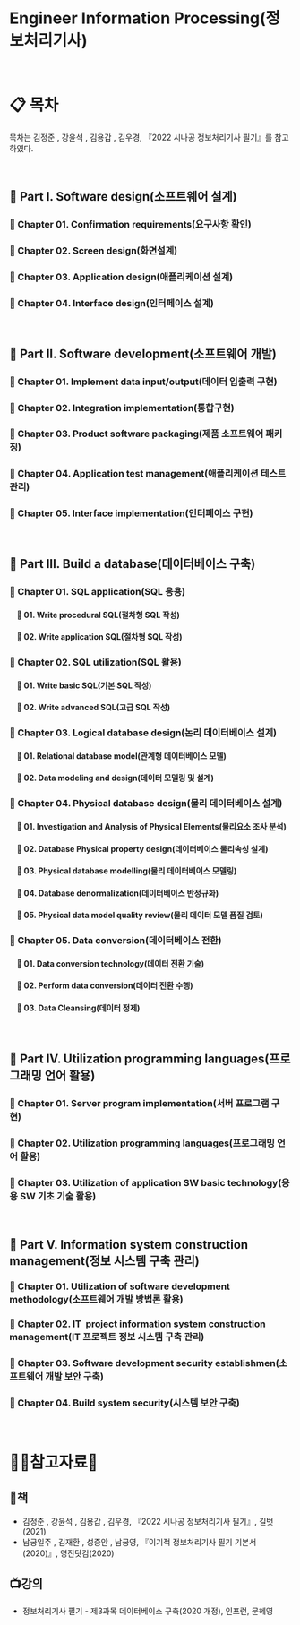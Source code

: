 # Engineer Information Processing(정보처리기사)


<br/>

# :clipboard: 목차
목차는 김정준 , 강윤석 , 김용갑 , 김우경, 『2022 시나공 정보처리기사 필기』를 참고하였다.

<br/>

## :scroll: Part I. Software design(소프트웨어 설계)
  ### :page_with_curl: Chapter 01. Confirmation requirements(요구사항 확인)
  ### :page_with_curl: Chapter 02. Screen design(화면설계)
  ### :page_with_curl: Chapter 03. Application design(애플리케이션 설계)
  ### :page_with_curl: Chapter 04. Interface design(인터페이스 설계)

<br/>

## :scroll: Part II. Software development(소프트웨어 개발)
 ### :page_with_curl: Chapter 01. Implement data input/output(데이터 입출력 구현)
 ### :page_with_curl: Chapter 02. Integration implementation(통합구현)
 ### :page_with_curl: Chapter 03. Product software packaging(제품 소프트웨어 패키징)
 ### :page_with_curl: Chapter 04. Application test management(애플리케이션 테스트 관리)
 ### :page_with_curl: Chapter 05. Interface implementation(인터페이스 구현)


<br/>

## :scroll: Part III. Build a database(데이터베이스 구축)
 ### :page_with_curl: Chapter 01. SQL application(SQL 응용)  
  #### &nbsp; &nbsp; :memo: 01. Write procedural SQL(절차형 SQL 작성)
  #### &nbsp; &nbsp; :memo: 02. Write application SQL(절차형 SQL 작성)
 
 ### :page_with_curl: Chapter 02. SQL utilization(SQL 활용)
  #### &nbsp; &nbsp; :memo: 01. Write basic SQL(기본 SQL 작성)
  #### &nbsp; &nbsp; :memo: 02. Write advanced SQL(고급 SQL 작성) 
  
 ### :page_with_curl: Chapter 03. Logical database design(논리 데이터베이스 설계)
   #### &nbsp; &nbsp; :memo: 01. Relational database model(관계형 데이터베이스 모델)
   #### &nbsp; &nbsp; :memo: 02. Data modeling and design(데이터 모델링 및 설계)
   
 ### :page_with_curl: Chapter 04. Physical database design(물리 데이터베이스 설계)
  #### &nbsp; &nbsp; :memo: 01. Investigation and Analysis of Physical Elements(물리요소 조사 분석)
  #### &nbsp; &nbsp; :memo: 02. Database Physical property design(데이터베이스 물리속성 설계)   
  #### &nbsp; &nbsp; :memo: 03. Physical database modelling(물리 데이터베이스 모델링)
  #### &nbsp; &nbsp; :memo: 04. Database denormalization(데이터베이스 반정규화)
  #### &nbsp; &nbsp; :memo: 05. Physical data model quality review(물리 데이터 모델 품질 검토)
  
 ### :page_with_curl: Chapter 05. Data conversion(데이터베이스 전환)
  #### &nbsp; &nbsp; :memo: 01. Data conversion technology(데이터 전환 기술)
  #### &nbsp; &nbsp; :memo: 02. Perform data conversion(데이터 전환 수행)   
  #### &nbsp; &nbsp; :memo: 03. Data Cleansing(데이터 정제)

<br/>

## :scroll: Part IV. Utilization programming languages(프로그래밍 언어 활용)
 ### :page_with_curl: Chapter 01. Server program implementation(서버 프로그램 구현)
 ### :page_with_curl: Chapter 02. Utilization programming languages(프로그래밍 언어 활용)
 ### :page_with_curl: Chapter 03. Utilization of application SW basic technology(응용 SW 기초 기술 활용)

<br/>

## :scroll: Part V. Information system construction management(정보 시스템 구축 관리)
  ### :page_with_curl: Chapter 01. Utilization of software development methodology(소프트웨어 개발 방법론 활용)
  ### :page_with_curl: Chapter 02. IT  project information system construction management(IT 프로젝트 정보 시스템 구축 관리)
  ### :page_with_curl: Chapter 03. Software development security establishmen(소프트웨어 개발 보안 구축)
  ### :page_with_curl: Chapter 04. Build system security(시스템 보안 구축) 


<br/>

# :ok_woman:참고자료:bow:

## :book:책
* 김정준 , 강윤석 , 김용갑 , 김우경, 『2022 시나공 정보처리기사 필기』, 길벗(2021)
* 남궁일주 , 김재환 , 성중안 , 남궁영, 『이기적 정보처리기사 필기 기본서(2020)』, 영진닷컴(2020)

## :tv:강의
* 정보처리기사 필기 - 제3과목 데이터베이스 구축(2020 개정), 인프런, 문혜영

